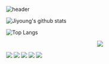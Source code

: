 <!--
**jiyeong1004/jiyeong1004** is a ✨ _special_ ✨ repository because its `README.md` (this file) appears on your GitHub profile.-->

![header](https://capsule-render.vercel.app/api?type=wave&color=gradient&height=350&section=header&text=Jiyoung%20Kim&fontSize=70&fontColor=FFFFFF&animation=twinkling)

![Jiyoung's github stats](https://github-readme-stats.vercel.app/api?username=jiyeong1004&show_icons=true&theme=highcontrast)
<!-- dark, radical, merko, gruvbox, tokyonight, onedark, cobalt, synthwave, highcontrast, dracula, buefy -->

![Top Langs](https://github-readme-stats.vercel.app/api/top-langs/?username=jiyeong1004&layout=compact)

<p align='center'><a><img src="https://img.shields.io/badge/codingjy1004@naver.com-ABF200?style=flat-square&logo=Naver&logoColor=white"/></a><br></p>

<a href="" target="_blank"><img src="https://img.shields.io/badge/Java-36589C?style=flat-square&logo=JAVA&logoColor=white"/></a>
<a href="" target="_blank"><img src="https://img.shields.io/badge/Python-368AFF?style=flat-square&logo=Python&logoColor=white"/></a>
<a href="" target="_blank"><img src="https://img.shields.io/badge/JavaScript-F7DF1E?style=flat-square&logo=JavaScript&logoColor=white"/></a>
<a href="" target="_blank"><img src="https://img.shields.io/badge/Spring-6DB33F?style=flat-square&logo=Spring&logoColor=white"/></a>
<a href="" target="_blank"><img src="https://img.shields.io/badge/MySQL-4ABFD3?style=flat-square&logo=MySQL&logoColor=white"/></a>
